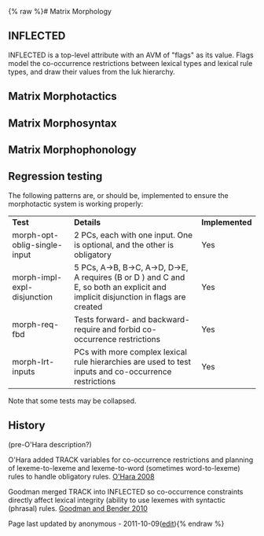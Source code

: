 {% raw %}# Matrix Morphology

## INFLECTED

INFLECTED is a top-level attribute with an AVM of "flags" as its value.
Flags model the co-occurrence restrictions between lexical types and
lexical rule types, and draw their values from the luk hierarchy.

## Matrix Morphotactics

## Matrix Morphosyntax

## Matrix Morphophonology

## Regression testing

The following patterns are, or should be, implemented to ensure the
morphotactic system is working properly:

|                              |                                                                                                                                                |                 |
|------------------------------|------------------------------------------------------------------------------------------------------------------------------------------------|-----------------|
| **Test**                     | **Details**                                                                                                                                    | **Implemented** |
| morph-opt-oblig-single-input | 2 PCs, each with one input. One is optional, and the other is obligatory                                                                       | Yes             |
| morph-impl-expl-disjunction  | 5 PCs, A-&gt;B, B-&gt;C, A-&gt;D, D-&gt;E, A requires (B or D ) and C and E, so both an explicit and implicit disjunction in flags are created | Yes             |
| morph-req-fbd                | Tests forward- and backward-require and forbid co-occurrence restrictions                                                                      | Yes             |
| morph-lrt-inputs             | PCs with more complex lexical rule hierarchies are used to test inputs and co-occurrence restrictions                                          | Yes             |

Note that some tests may be collapsed.

## History

(pre-O'Hara description?)

O'Hara added TRACK variables for co-occurrence restrictions and planning
of lexeme-to-lexeme and lexeme-to-word (sometimes word-to-lexeme) rules
to handle obligatory rules. [O'Hara
2008](http://www.delph-in.net/matrix/kohara-thesis.pdf)

Goodman merged TRACK into INFLECTED so co-occurrence constraints
directly affect lexical integrity (ability to use lexemes with syntactic
(phrasal) rules. [Goodman and Bender
2010](http://makino.linguist.univ-paris-diderot.fr/files/hpsg2010/file/abstracts/MFG/goodman-bender-mfg.pdf)

Page last updated by anonymous - 2011-10-09([edit](https://github.com/delph-in/docs/wiki/MatrixMorphology/_edit)){% endraw %}